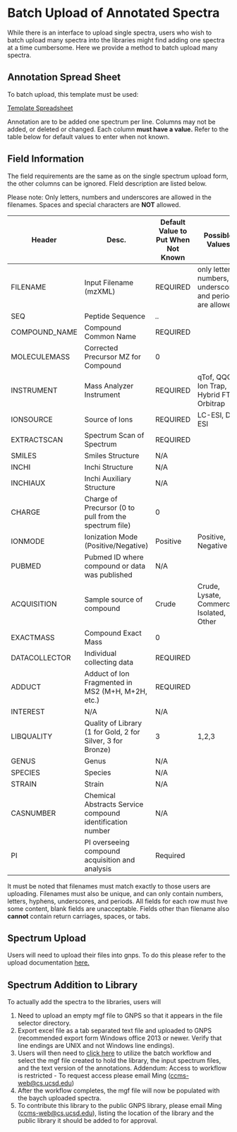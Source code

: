 # Batch Upload of Annotated Spectra

While there is an interface to upload single spectra, users who wish to batch upload many spectra into the libraries might find adding one spectra at a time cumbersome. Here we provide a method to batch upload many spectra.

## Annotation Spread Sheet

To batch upload, this template must be used:

[Template Spreadsheet](static/Template.xlsx)

Annotation are to be added one spectrum per line. Columns may not be added, or deleted or changed. Each column **must have a value.** Refer to the table below for default values to enter when not known.

## Field Information

The field requirements are the same as on the single spectrum upload form, the other columns can be ignored. FIeld description are listed below.

Please note: Only letters, numbers and underscores are allowed in the filenames. Spaces and special characters are **NOT** allowed.

| Header        | Desc.                                    |Default Value to Put When Not Known | Possible Values             | Required |
| ------------- | ---------------------------------------- | ---------------------------------- | --------------------------- | -------- |
| FILENAME      | Input Filename (mzXML)                   | REQUIRED | only letters, numbers, underscores and periods are allowed | Yes |
| SEQ           | Peptide Sequence                         | *..*     |                                                            | No  |
| COMPOUND_NAME | Compound Common Name                     | REQUIRED |                                                            | Yes |
| MOLECULEMASS  | Corrected Precursor MZ for Compound      | 0        |                                                            | No  |
| INSTRUMENT    | Mass Analyzer Instrument                 | REQUIRED | qTof, QQQ, Ion Trap, Hybrid FT, Orbitrap                   | Yes |
| IONSOURCE     | Source of Ions                           | REQUIRED | LC-ESI, DI-ESI                                             | Yes |
| EXTRACTSCAN   | Spectrum Scan of Spectrum                | REQUIRED |                                                            | Yes |
| SMILES        | Smiles Structure                         | N/A      |                                                            | No  |
| INCHI         | Inchi Structure                          | N/A      |                                                            | No  |
| INCHIAUX      | Inchi Auxiliary Structure                | N/A      |                                                            | No  |
| CHARGE        | Charge of Precursor (0 to pull from the spectrum file) | 0 |                                                     | No  |
| IONMODE       | Ionization Mode (Positive/Negative)      | Positive | Positive, Negative                                         | Yes |
| PUBMED        | Pubmed ID where compound or data was published | N/A   |                                                         | No  |
| ACQUISITION   | Sample source of compound                | Crude    | Crude, Lysate, Commercial, Isolated, Other                 | Yes |
| EXACTMASS     | Compound Exact Mass                      | 0        |                                                            | No  |
| DATACOLLECTOR | Individual collecting data               | REQUIRED |                                                            | Yes |
| ADDUCT        | Adduct of Ion Fragmented in MS2 (M+H, M+2H, etc.) | REQUIRED |                                                   | Yes |
| INTEREST      | N/A                                      | N/A      |                                                            | No  |
| LIBQUALITY    | Quality of Library (1 for Gold, 2 for Silver, 3 for Bronze) | 3     | 1,2,3                                      | Yes |
| GENUS         | Genus                                    | N/A      |                                                            | No  |
| SPECIES       | Species                                  | N/A      |                                                            | No  |
| STRAIN        | Strain                                   | N/A      |                                                            | No  |
| CASNUMBER     | Chemical Abstracts Service compound identification number | N/A  |                                               | No  |
| PI            | PI overseeing compound acquisition and analysis           | Required |                                           | Yes |

It must be noted that filenames must match exactly to those users are uploading. Filenames must also be unique, and can only contain numbers, letters, hyphens, underscores, and periods. All fields for each row must hve some content, blank fields are unacceptable. Fields other than filename also **cannot** contain return carriages, spaces, or tabs.

## Spectrum Upload

Users will need to upload their files into gnps. To do this please refer to the upload documentation [here.](fileupload.md)

## Spectrum Addition to Library

To actually add the spectra to the libraries, users will

1. Need to upload an empty mgf file to GNPS so that it appears in the file selector directory.
2. Export excel file as a tab separated text file and uploaded to GNPS (recommended export form Windows office 2013 or newer. Verify that line endings are UNIX and not Windows line endings).
3. Users will then need to [click here](http://gnps.ucsd.edu/ProteoSAFe/index.jsp?params=%7B%22workflow%22:%22ADD-BATCH-ANNOTATED%22%7D) to utilize the batch workflow and select the mgf file created to hold the library, the input spectrum files, and the text version of the annotations. Addendum: Access to workflow is restricted - To request access please email Ming (ccms-web@cs.ucsd.edu)
4. After the workflow completes, the mgf file will now be populated with the baych uploaded spectra.
5. To contribute this library to the public GNPS library, please email Ming (ccms-web@cs.ucsd.edu), listing the location of the library and the public library it should be added to for approval.

